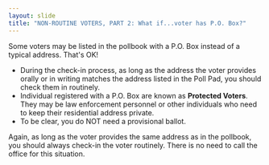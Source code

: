 ```yaml
---
layout: slide
title: "NON-ROUTINE VOTERS, PART 2: What if...voter has P.O. Box?"
---
```


Some voters may be listed in the pollbook with a P.O. Box instead of a typical address. That's OK!

-   During the check-in process, as long as the address the voter provides orally or in writing matches the address listed in the Poll Pad, you should check them in routinely.
-   Individual registered with a P.O. Box are known as **Protected Voters**. They may be law enforcement personnel or other individuals who need to keep their residential address private.
-   To be clear, you do NOT need a provisional ballot.

Again, as long as the voter provides the same address as in the pollbook, you should always check-in the voter routinely. There is no need to call the office for this situation.